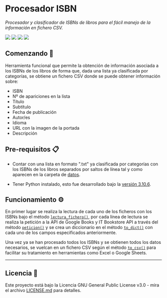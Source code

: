 # Procesador ISBN
_Procesador y clasificador de ISBNs de libros para el fácil manejo de la información en fichero CSV._

![](https://img.shields.io/github/license/QwertyStack/procesador_isbn)
![](https://img.shields.io/github/issues/QwertyStack/procesador_isbn)
![](https://img.shields.io/github/issues-pr/QwertyStack/procesador_isbn)
![](https://img.shields.io/github/stars/QwertyStack/procesador_isbn)

## Comenzando 🚀
Herramienta funcional que permite la obtención de información asociada a los ISBNs de los libros de forma que, dada una lista ya clasificada por categorías, se obtiene un fichero CSV donde se puede obtener información sobre:
- ISBN
- Nº de apariciones en la lista
- Título
- Subtítulo
- Fecha de publicación
- Autor/es
- Idioma
- URL con la imagen de la portada
- Descripción

## Pre-requisitos 📋
- Contar con una lista en formato ".txt" ya clasificada por categorías con los ISBNs de los libros separados por saltos de línea tal y como aparecen en la carpeta de [datos](https://github.com/QwertyStack/procesador_isbn/tree/main/datos).
  
- Tener Python instalado, esto fue desarrollado bajo la [versión 3.10.6](https://www.python.org/downloads/release/python-3106/).


## Funcionamiento ⚙️
En primer lugar se realiza la lectura de cada uno de los ficheros con los ISBNs bajo el método [`lectura_fichero()`](https://github.com/QwertyStack/procesador_isbn/blob/main/main.py#L11), por cada línea de lectura se realiza la petición a la API de Google Books y  IT Bookstore API a través del método [`peticion()`](https://github.com/QwertyStack/procesador_isbn/blob/main/main.py#L30) y se crea un diccionario en el método [`to_dict()`](https://github.com/QwertyStack/procesador_isbn/blob/main/main.py#L35) con cada uno de los campos especificados anteriormente.

Una vez ya se han procesado todos los ISBNs y se obtienen todos los datos necesarios, se vuelcan en un fichero CSV según el método [`to_csv()`](https://github.com/QwertyStack/procesador_isbn/blob/main/main.py#L103) para facilitar su tratamiento en herramientas como Excel o Google Sheets.

****
## Licencia 📄

Este proyecto está bajo la Licencia GNU General Public License v3.0 - mira el archivo [LICENSE.md](https://github.com/QwertyStack/MiniShell/blob/main/LICENSE) para detalles.
